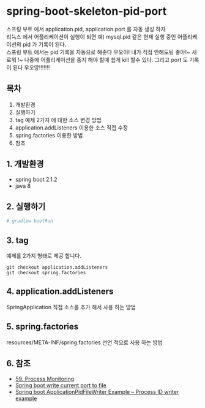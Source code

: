 # spring-boot-skeleton-pid-port
스프링 부트 에서 application.pid, application.port 를 자동 생성 하자  
리눅스 에서 어플리케이션이 실행이 되면 예) mysql.pid 같은 현재 실행 중인 어플리케이션의 pid 가 기록이 된다.  
스프링 부트 에서는 pid 기록을 자동으로 해준다 우오아! 내가 직접 안해도됭 좋아!~ 새로워 !~
나중에 어플리케이션을 중지 해야 할때 쉽게 kill 할수 있다.
그리고 port 도 기록이 된다 우오앙!!!!!!!  

## 목차
1. 개발환경
2. 실행하기
1. tag 예제 2가지 에 대한 소스 변경 방법
1. application.addListeners 이용한 소스 직접 수정
1. spring.factories 이용한 방법
1. 참조

## 1. 개발환경
- spring boot 2.1.2
- java 8

## 2. 실행하기

```bash
# gradlew bootRun
```

## 3. tag
예제를 2가지 형태로 제공 합니다.

```
git checkout application.addListeners
git checkout spring.factories
```

## 4. application.addListeners

SpringApplication 직접 소스를 추가 해서 사용 하는 방법

## 5. spring.factories

resources/META-INF/spring.factories 선언 적으로 사용 하는 방법

## 6. 참조
- [59. Process Monitoring](https://docs.spring.io/spring-boot/docs/current/reference/html/production-ready-process-monitoring.html)
- [Spring boot write current port to file](https://javadeveloperzone.com/spring-boot/spring-boot-write-current-port-to-file/)
- [Spring boot ApplicationPidFileWriter Example – Process ID writer example](https://javadeveloperzone.com/spring-boot/spring-boot-applicationpidfilewriter-example-process-id-writer-example/)
